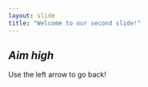 ```yaml
---
layout: slide
title: "Welcome to our second slide!"
---
```

_**Aim high**_
---
Use the left arrow to go back!
